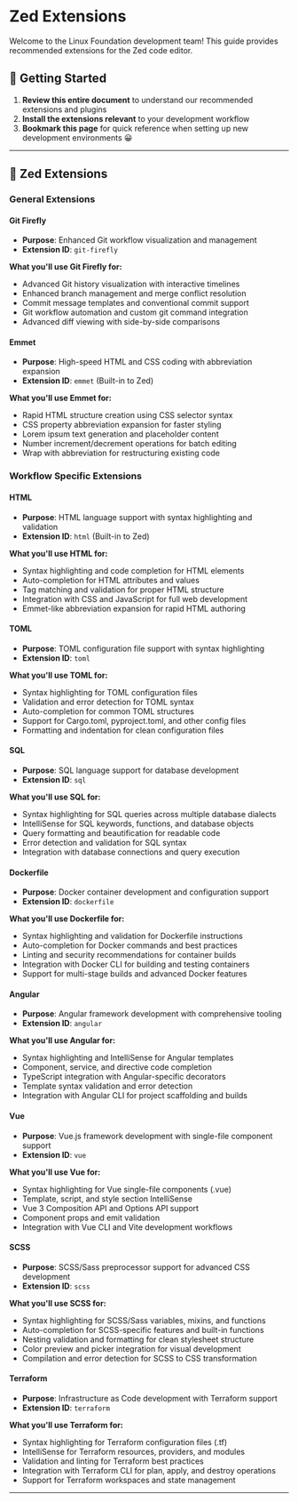 # Zed Extensions

Welcome to the Linux Foundation development team! This guide provides recommended extensions for the Zed code editor.

## 🚀 Getting Started

1. **Review this entire document** to understand our recommended extensions and plugins
2. **Install the extensions relevant** to your development workflow
3. **Bookmark this page** for quick reference when setting up new development environments 😀

---

## 🎯 Zed Extensions

### General Extensions

#### Git Firefly
- **Purpose**: Enhanced Git workflow visualization and management
- **Extension ID**: `git-firefly`

**What you'll use Git Firefly for:**

  - Advanced Git history visualization with interactive timelines
  - Enhanced branch management and merge conflict resolution
  - Commit message templates and conventional commit support
  - Git workflow automation and custom git command integration
  - Advanced diff viewing with side-by-side comparisons


#### Emmet
- **Purpose**: High-speed HTML and CSS coding with abbreviation expansion
- **Extension ID**: `emmet` (Built-in to Zed)

**What you'll use Emmet for:**

  - Rapid HTML structure creation using CSS selector syntax
  - CSS property abbreviation expansion for faster styling
  - Lorem ipsum text generation and placeholder content
  - Number increment/decrement operations for batch editing
  - Wrap with abbreviation for restructuring existing code

### Workflow Specific Extensions

#### HTML
- **Purpose**: HTML language support with syntax highlighting and validation
- **Extension ID**: `html` (Built-in to Zed)

**What you'll use HTML for:**

  - Syntax highlighting and code completion for HTML elements
  - Auto-completion for HTML attributes and values
  - Tag matching and validation for proper HTML structure
  - Integration with CSS and JavaScript for full web development
  - Emmet-like abbreviation expansion for rapid HTML authoring

#### TOML
- **Purpose**: TOML configuration file support with syntax highlighting
- **Extension ID**: `toml`

**What you'll use TOML for:**

  - Syntax highlighting for TOML configuration files
  - Validation and error detection for TOML syntax
  - Auto-completion for common TOML structures
  - Support for Cargo.toml, pyproject.toml, and other config files
  - Formatting and indentation for clean configuration files

#### SQL
- **Purpose**: SQL language support for database development
- **Extension ID**: `sql`

**What you'll use SQL for:**

  - Syntax highlighting for SQL queries across multiple database dialects
  - IntelliSense for SQL keywords, functions, and database objects
  - Query formatting and beautification for readable code
  - Error detection and validation for SQL syntax
  - Integration with database connections and query execution

#### Dockerfile
- **Purpose**: Docker container development and configuration support
- **Extension ID**: `dockerfile`

**What you'll use Dockerfile for:**

  - Syntax highlighting and validation for Dockerfile instructions
  - Auto-completion for Docker commands and best practices
  - Linting and security recommendations for container builds
  - Integration with Docker CLI for building and testing containers
  - Support for multi-stage builds and advanced Docker features

#### Angular
- **Purpose**: Angular framework development with comprehensive tooling
- **Extension ID**: `angular`

**What you'll use Angular for:**

  - Syntax highlighting and IntelliSense for Angular templates
  - Component, service, and directive code completion
  - TypeScript integration with Angular-specific decorators
  - Template syntax validation and error detection
  - Integration with Angular CLI for project scaffolding and builds

#### Vue
- **Purpose**: Vue.js framework development with single-file component support
- **Extension ID**: `vue`

**What you'll use Vue for:**

  - Syntax highlighting for Vue single-file components (.vue)
  - Template, script, and style section IntelliSense
  - Vue 3 Composition API and Options API support
  - Component props and emit validation
  - Integration with Vue CLI and Vite development workflows

#### SCSS
- **Purpose**: SCSS/Sass preprocessor support for advanced CSS development
- **Extension ID**: `scss`

**What you'll use SCSS for:**

  - Syntax highlighting for SCSS/Sass variables, mixins, and functions
  - Auto-completion for SCSS-specific features and built-in functions
  - Nesting validation and formatting for clean stylesheet structure
  - Color preview and picker integration for visual development
  - Compilation and error detection for SCSS to CSS transformation

#### Terraform
- **Purpose**: Infrastructure as Code development with Terraform support
- **Extension ID**: `terraform`

**What you'll use Terraform for:**

  - Syntax highlighting for Terraform configuration files (.tf)
  - IntelliSense for Terraform resources, providers, and modules
  - Validation and linting for Terraform best practices
  - Integration with Terraform CLI for plan, apply, and destroy operations
  - Support for Terraform workspaces and state management

---
